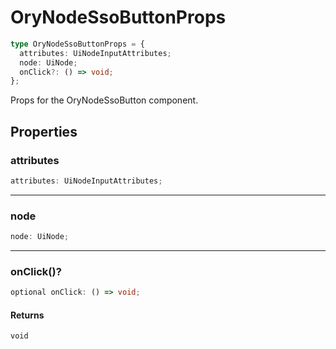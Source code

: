 # OryNodeSsoButtonProps

```ts
type OryNodeSsoButtonProps = {
  attributes: UiNodeInputAttributes;
  node: UiNode;
  onClick?: () => void;
};
```

Props for the OryNodeSsoButton component.

## Properties

### attributes

```ts
attributes: UiNodeInputAttributes;
```

***

### node

```ts
node: UiNode;
```

***

### onClick()?

```ts
optional onClick: () => void;
```

#### Returns

`void`
